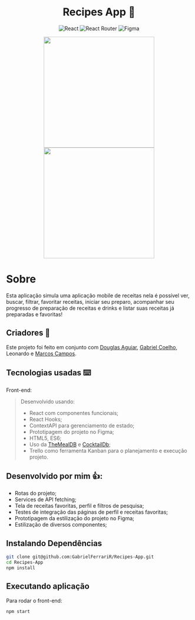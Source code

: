<h1 align="center">Recipes App 🍕</h1>

<span align="center">

![React](https://img.shields.io/badge/react-%2320232a.svg?style=for-the-badge&logo=react&logoColor=%2361DAFB)
![React Router](https://img.shields.io/badge/React_Router-CA4245?style=for-the-badge&logo=react-router&logoColor=white)
![Figma](https://img.shields.io/badge/figma-%23F24E1E.svg?style=for-the-badge&logo=figma&logoColor=white)

</span>


<p align="center">
  <img src="src/images/telalogin.gif" height="300"/>
  <img src="src/images/perfil.gif" height="300"/>
</p>

# Sobre

Esta aplicação simula uma aplicação mobile de receitas 
nela é possível ver, buscar, filtrar, favoritar receitas, iniciar seu preparo, acompanhar seu progresso de preparação de receitas e drinks e listar suas receitas já preparadas e favoritas!

## Criadores 🧠

Este projeto foi feito em conjunto com [Douglas Aguiar](https://github.com/DouglasD18), [Gabriel Coelho](https://github.com/03-gabriel-coelho), Leonardo e [Marcos Campos](https://github.com/MarcosCamps).


## Tecnologias usadas ⌨️

Front-end:
> Desenvolvido usando: 
> * React com componentes funcionais;
> * React Hooks;
> * ContextAPI para gerenciamento de estado;
> * Prototipagem do projeto no Figma;
> * HTML5, ES6; 
> * Uso da [TheMealDB](https://www.themealdb.com/) e [CocktailDb](https://www.cocktailgb.com/);
> * Trello como ferramenta Kanban para o planejamento e execução projeto.

## Desenvolvido por mim 👍: 
- Rotas do projeto;
- Services de API fetching; 
- Tela de receitas favoritas, perfil e filtros de pesquisa;
- Testes de integração das páginas de perfil e receitas favoritas;
- Prototipagem da estilização do projeto no Figma;
- Estilização de diversos componentes;



## Instalando Dependências

```bash
git clone git@github.com:GabrielFerrariR/Recipes-App.git
cd Recipes-App
npm install
``` 
## Executando aplicação

Para rodar o front-end:

  ```
npm start
  ```
